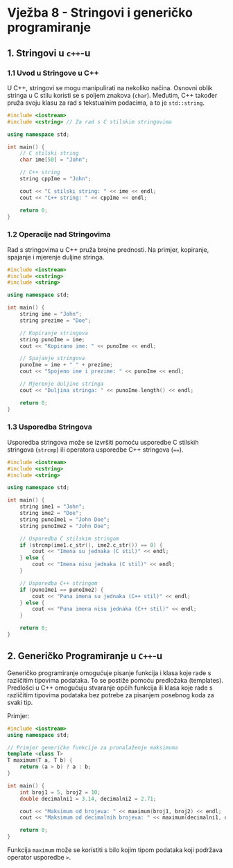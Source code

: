 # Vježba 8 - Stringovi i generičko programiranje


## 1. Stringovi u `c++`-u

### 1.1 Uvod u Stringove u C++

U C++, stringovi se mogu manipulirati na nekoliko načina. Osnovni oblik stringa u C stilu koristi se s poljem znakova (`char`). Međutim, C++ također pruža svoju klasu za rad s tekstualnim podacima, a to je `std::string`. 

   ```cpp
   #include <iostream>
   #include <cstring> // Za rad s C stilskim stringovima

   using namespace std;

   int main() {
       // C stilski string
       char ime[50] = "John";

       // C++ string
       string cppIme = "John";

       cout << "C stilski string: " << ime << endl;
       cout << "C++ string: " << cppIme << endl;

       return 0;
   }
   ```

### 1.2 Operacije nad Stringovima

Rad s stringovima u C++ pruža brojne prednosti. Na primjer, kopiranje, spajanje i mjerenje duljine stringa.

   ```cpp
   #include <iostream>
   #include <cstring>
   #include <string>

   using namespace std;

   int main() {
       string ime = "John";
       string prezime = "Doe";

       // Kopiranje stringova
       string punoIme = ime;
       cout << "Kopirano ime: " << punoIme << endl;

       // Spajanje stringova
       punoIme = ime + " " + prezime;
       cout << "Spojeno ime i prezime: " << punoIme << endl;

       // Mjerenje duljine stringa
       cout << "Duljina stringa: " << punoIme.length() << endl;

       return 0;
   }
   ```

### 1.3 Usporedba Stringova

Usporedba stringova može se izvršiti pomoću usporedbe C stilskih stringova (`strcmp`) ili operatora usporedbe C++ stringova (`==`).

   ```cpp
   #include <iostream>
   #include <cstring>
   #include <string>

   using namespace std;

   int main() {
       string ime1 = "John";
       string ime2 = "Doe";
       string punoIme1 = "John Doe";
       string punoIme2 = "John Doe";

       // Usporedba C stilskim stringom
       if (strcmp(ime1.c_str(), ime2.c_str()) == 0) {
           cout << "Imena su jednaka (C stil)" << endl;
       } else {
           cout << "Imena nisu jednaka (C stil)" << endl;
       }

       // Usporedba C++ stringom
       if (punoIme1 == punoIme2) {
           cout << "Puna imena su jednaka (C++ stil)" << endl;
       } else {
           cout << "Puna imena nisu jednaka (C++ stil)" << endl;
       }

       return 0;
   }
   ```

## 2. Generičko Programiranje u `C++`-u

Generičko programiranje omogućuje pisanje funkcija i klasa koje rade s različitim tipovima podataka. To se postiže pomoću predložaka (templates). Predlošci u C++ omogućuju stvaranje općih funkcija ili klasa koje rade s različitim tipovima podataka bez potrebe za pisanjem posebnog koda za svaki tip.

Primjer:

   ```cpp
   #include <iostream>
   using namespace std;

   // Primjer generičke funkcije za pronalaženje maksimuma
   template <class T>
   T maximum(T a, T b) {
       return (a > b) ? a : b;
   }

   int main() {
       int broj1 = 5, broj2 = 10;
       double decimalni1 = 3.14, decimalni2 = 2.71;

       cout << "Maksimum od brojeva: " << maximum(broj1, broj2) << endl;
       cout << "Maksimum od decimalnih brojeva: " << maximum(decimalni1, decimalni2) << endl;

       return 0;
   }
   ```

Funkcija `maximum` može se koristiti s bilo kojim tipom podataka koji podržava operator usporedbe `>`.
